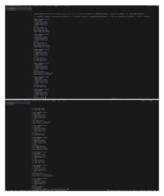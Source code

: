 ![alt text](ss/Screenshot%202025-02-07%20172851.png)
![alt text](ss/Screenshot%202025-02-07%20173024.png)